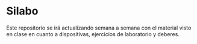 # Silabo
Este repositorio se irá actualizando semana a semana con el material visto en clase en cuanto a dispositivas, ejercicios de laboratorio y deberes.

